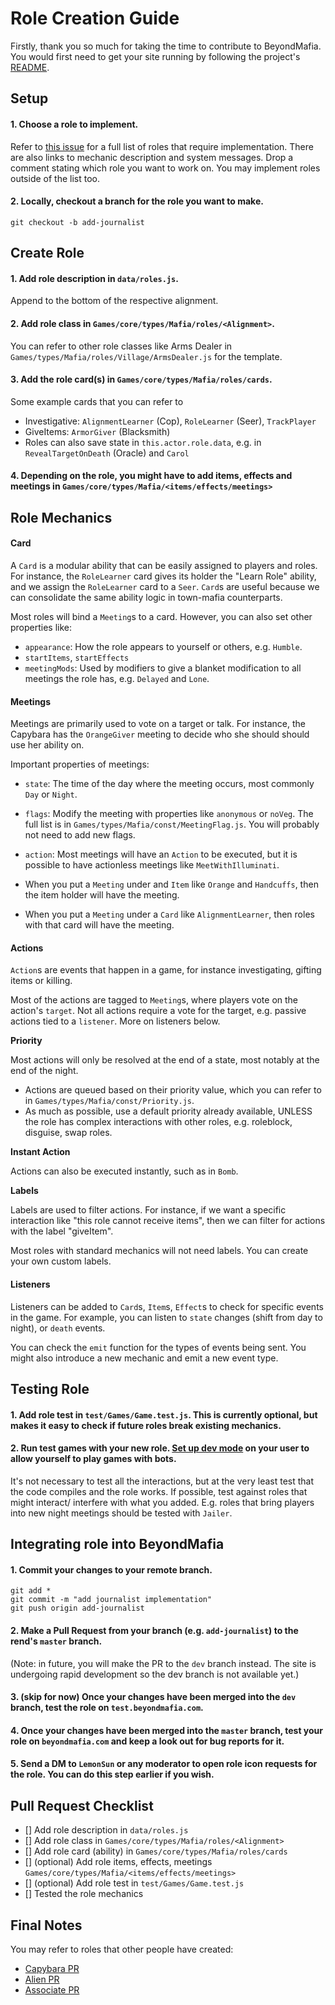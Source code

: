 # Role Creation Guide

Firstly, thank you so much for taking the time to contribute to BeyondMafia. You would first need to get your site running by following the project's [README](/README.md).

## Setup

#### 1. Choose a role to implement.

Refer to [this issue](https://github.com/r3ndd/BeyondMafia-Integration/issues/16) for a full list of roles that require implementation. There are also links to mechanic description and system messages. Drop a comment stating which role you want to work on. You may implement roles outside of the list too.

#### 2. Locally, checkout a branch for the role you want to make.

`git checkout -b add-journalist`

## Create Role

#### 1. Add role description in `data/roles.js`. 

Append to the bottom of the respective alignment.

#### 2. Add role class in `Games/core/types/Mafia/roles/<Alignment>`. 

You can refer to other role classes like Arms Dealer in `Games/types/Mafia/roles/Village/ArmsDealer.js` for the template.

#### 3. Add the role card(s) in `Games/core/types/Mafia/roles/cards`.

Some example cards that you can refer to

- Investigative: `AlignmentLearner` (Cop), `RoleLearner` (Seer), `TrackPlayer`
- GiveItems: `ArmorGiver` (Blacksmith)
- Roles can also save state in `this.actor.role.data`, e.g. in `RevealTargetOnDeath` (Oracle) and `Carol`

#### 4. Depending on the role, you might have to add items, effects and meetings in `Games/core/types/Mafia/<items/effects/meetings>`

## Role Mechanics

#### Card

A `Card` is a modular ability that can be easily assigned to players and roles. For instance, the `RoleLearner` card gives its holder the "Learn Role" ability, and we assign the `RoleLearner` card to a `Seer`. `Card`s are useful because we can consolidate the same ability logic in town-mafia counterparts.

Most roles will bind a `Meeting`s to a card. However, you can also set other properties like:
- `appearance`: How the role appears to yourself or others, e.g. `Humble`.
- `startItems`, `startEffects`
- `meetingMods`: Used by modifiers to give a blanket modification to all meetings the role has, e.g. `Delayed` and `Lone`.

#### Meetings

Meetings are primarily used to vote on a target or talk. For instance, the Capybara has the `OrangeGiver` meeting to decide who she should should use her ability on.

Important properties of meetings:

- `state`: The time of the day where the meeting occurs, most commonly `Day` or `Night`.
- `flags`: Modify the meeting with properties like `anonymous` or `noVeg`. The full list is in `Games/types/Mafia/const/MeetingFlag.js`. You will probably not need to add new flags.
- `action`: Most meetings will have an `Action` to be executed, but it is possible to have actionless meetings like `MeetWithIlluminati`.

- When you put a `Meeting` under and `Item` like `Orange` and `Handcuffs`, then the item holder will have the meeting.
- When you put a `Meeting` under a `Card` like `AlignmentLearner`, then roles with that card will have the meeting.

#### Actions

`Action`s are events that happen in a game, for instance investigating, gifting items or killing.

Most of the actions are tagged to `Meeting`s, where players vote on the action's `target`. Not all actions require a vote for the target, e.g. passive actions tied to a `listener`. More on listeners below.

**Priority**

Most actions will only be resolved at the end of a state, most notably at the end of the night. 

- Actions are queued based on their priority value, which you can refer to in `Games/types/Mafia/const/Priority.js`.
- As much as possible, use a default priority already available, UNLESS the role has complex interactions with other roles, e.g. roleblock, disguise, swap roles.

**Instant Action**

Actions can also be executed instantly, such as in `Bomb`.

**Labels**

Labels are used to filter actions. For instance, if we want a specific interaction like "this role cannot receive items", then we can filter for actions with the label "giveItem". 

Most roles with standard mechanics will not need labels. You can create your own custom labels.

#### Listeners

Listeners can be added to `Card`s, `Item`s, `Effect`s to check for specific events in the game. For example, you can listen to `state` changes (shift from day to night), or `death` events.

You can check the `emit` function for the types of events being sent. You might also introduce a new mechanic and emit a new event type.

## Testing Role

#### 1. Add role test in `test/Games/Game.test.js`. This is currently optional, but makes it easy to check if future roles break existing mechanics.

#### 2. Run test games with your new role. [Set up dev mode](/docs/bot-games.md) on your user to allow yourself to play games with bots.

It's not necessary to test all the interactions, but at the very least test that the code compiles and the role works. If possible, test against roles that might interact/ interfere with what you added. E.g. roles that bring players into new night meetings should be tested with `Jailer`.

## Integrating role into BeyondMafia

#### 1. Commit your changes to your remote branch.

```
git add *
git commit -m "add journalist implementation"
git push origin add-journalist
```

#### 2. Make a Pull Request from your branch (e.g. `add-journalist`) to the rend's `master` branch.

(Note: in future, you will make the PR to the `dev` branch instead. The site is undergoing rapid development so the dev branch is not available yet.)

#### 3. (skip for now) Once your changes have been merged into the `dev` branch, test the role on `test.beyondmafia.com`.

#### 4. Once your changes have been merged into the `master` branch, test your role on `beyondmafia.com` and keep a look out for bug reports for it.

#### 5. Send a DM to `LemonSun` or any moderator to open role icon requests for the role. You can do this step earlier if you wish.

## Pull Request Checklist

- [] Add role description in `data/roles.js`
- [] Add role class in `Games/core/types/Mafia/roles/<Alignment>`
- [] Add role card (ability) in `Games/core/types/Mafia/roles/cards`
- [] (optional) Add role items, effects, meetings `Games/core/types/Mafia/<items/effects/meetings>`
- [] (optional) Add role test in `test/Games/Game.test.js`
- [] Tested the role mechanics

## Final Notes

You may refer to roles that other people have created:

- [Capybara PR](https://github.com/r3ndd/BeyondMafia-Integration/pull/2)
- [Alien PR](https://github.com/r3ndd/BeyondMafia-Integration/pull/11)
- [Associate PR](https://github.com/r3ndd/BeyondMafia-Integration/pull/29)
